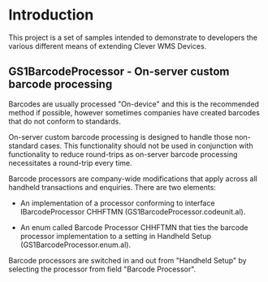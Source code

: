 # Introduction 
This project is a set of samples intended to demonstrate to developers the various
different means of extending Clever WMS Devices.

## GS1BarcodeProcessor - On-server custom barcode processing
Barcodes are usually processed "On-device" and this is the recommended method if
possible, however sometimes companies have created barcodes that do not conform to
standards.

On-server custom barcode processing is designed to handle those non-standard cases.
This functionality should not be used in conjunction with functionality to reduce
round-trips as on-server barcode processing necessitates a round-trip every time.

Barcode processors are company-wide modifications that apply across all handheld
transactions and enquiries. There are two elements:

 - An implementation of a processor conforming to interface
   IBarcodeProcessor CHHFTMN (GS1BarcodeProcessor.codeunit.al).

 - An enum called Barcode Processor CHHFTMN that ties the barcode processor
   implementation to a setting in Handheld Setup (GS1BarcodeProcessor.enum.al).

Barcode processors are switched in and out from "Handheld Setup" by selecting the
processor from field "Barcode Processor".

